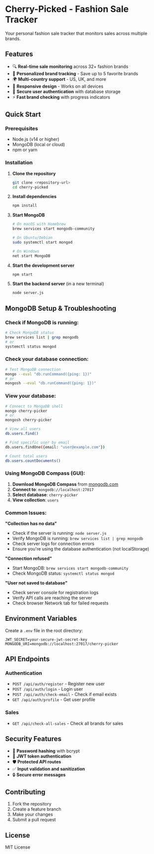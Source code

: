 # Cherry-Picked - Fashion Sale Tracker

Your personal fashion sale tracker that monitors sales across multiple brands.

## Features

- 🔍 **Real-time sale monitoring** across 32+ fashion brands
- 🎯 **Personalized brand tracking** - Save up to 5 favorite brands
- 🌍 **Multi-country support** - US, UK, and more
- 📱 **Responsive design** - Works on all devices
- 🔐 **Secure user authentication** with database storage
- ⚡ **Fast brand checking** with progress indicators

## Quick Start

### Prerequisites

- Node.js (v14 or higher)
- MongoDB (local or cloud)
- npm or yarn

### Installation

1. **Clone the repository**
   ```bash
   git clone <repository-url>
   cd cherry-picked
   ```

2. **Install dependencies**
   ```bash
   npm install
   ```

3. **Start MongoDB**
   ```bash
   # On macOS with Homebrew
   brew services start mongodb-community
   
   # On Ubuntu/Debian
   sudo systemctl start mongod
   
   # On Windows
   net start MongoDB
   ```

4. **Start the development server**
   ```bash
   npm start
   ```

5. **Start the backend server** (in a new terminal)
   ```bash
   node server.js
   ```

## MongoDB Setup & Troubleshooting

### Check if MongoDB is running:

```bash
# Check MongoDB status
brew services list | grep mongodb
# or
systemctl status mongod
```

### Check your database connection:

```bash
# Test MongoDB connection
mongo --eval "db.runCommand({ping: 1})"
# or
mongosh --eval "db.runCommand({ping: 1})"
```

### View your database:

```bash
# Connect to MongoDB shell
mongo cherry-picker
# or
mongosh cherry-picker

# View all users
db.users.find()

# Find specific user by email
db.users.findOne({email: "user@example.com"})

# Count total users
db.users.countDocuments()
```

### Using MongoDB Compass (GUI):

1. **Download MongoDB Compass** from [mongodb.com](https://www.mongodb.com/products/compass)
2. **Connect to**: `mongodb://localhost:27017`
3. **Select database**: `cherry-picker`
4. **View collection**: `users`

### Common Issues:

**"Collection has no data"**
- Check if the server is running: `node server.js`
- Verify MongoDB is running: `brew services list | grep mongodb`
- Check server logs for connection errors
- Ensure you're using the database authentication (not localStorage)

**"Connection refused"**
- Start MongoDB: `brew services start mongodb-community`
- Check MongoDB status: `systemctl status mongod`

**"User not saved to database"**
- Check server console for registration logs
- Verify API calls are reaching the server
- Check browser Network tab for failed requests

## Environment Variables

Create a `.env` file in the root directory:

```env
JWT_SECRET=your-secure-jwt-secret-key
MONGODB_URI=mongodb://localhost:27017/cherry-picker
```

## API Endpoints

### Authentication
- `POST /api/auth/register` - Register new user
- `POST /api/auth/login` - Login user
- `POST /api/auth/check-email` - Check if email exists
- `GET /api/auth/profile` - Get user profile

### Sales
- `GET /api/check-all-sales` - Check all brands for sales

## Security Features

- 🔐 **Password hashing** with bcrypt
- 🎫 **JWT token authentication**
- 🛡️ **Protected API routes**
- ✅ **Input validation and sanitization**
- 🔒 **Secure error messages**

## Contributing

1. Fork the repository
2. Create a feature branch
3. Make your changes
4. Submit a pull request

## License

MIT License 